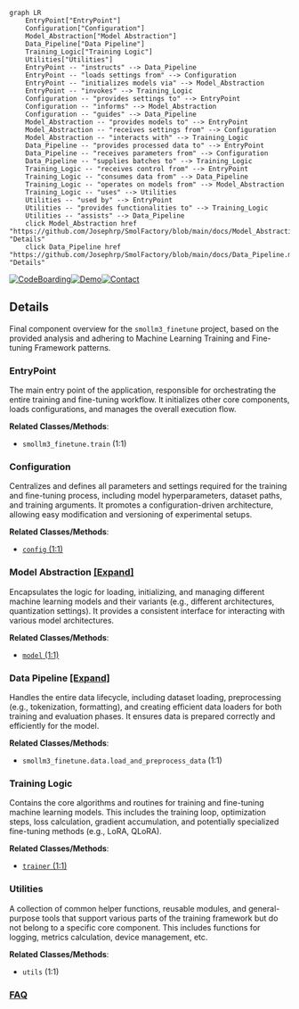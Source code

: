 ```mermaid
graph LR
    EntryPoint["EntryPoint"]
    Configuration["Configuration"]
    Model_Abstraction["Model Abstraction"]
    Data_Pipeline["Data Pipeline"]
    Training_Logic["Training Logic"]
    Utilities["Utilities"]
    EntryPoint -- "instructs" --> Data_Pipeline
    EntryPoint -- "loads settings from" --> Configuration
    EntryPoint -- "initializes models via" --> Model_Abstraction
    EntryPoint -- "invokes" --> Training_Logic
    Configuration -- "provides settings to" --> EntryPoint
    Configuration -- "informs" --> Model_Abstraction
    Configuration -- "guides" --> Data_Pipeline
    Model_Abstraction -- "provides models to" --> EntryPoint
    Model_Abstraction -- "receives settings from" --> Configuration
    Model_Abstraction -- "interacts with" --> Training_Logic
    Data_Pipeline -- "provides processed data to" --> EntryPoint
    Data_Pipeline -- "receives parameters from" --> Configuration
    Data_Pipeline -- "supplies batches to" --> Training_Logic
    Training_Logic -- "receives control from" --> EntryPoint
    Training_Logic -- "consumes data from" --> Data_Pipeline
    Training_Logic -- "operates on models from" --> Model_Abstraction
    Training_Logic -- "uses" --> Utilities
    Utilities -- "used by" --> EntryPoint
    Utilities -- "provides functionalities to" --> Training_Logic
    Utilities -- "assists" --> Data_Pipeline
    click Model_Abstraction href "https://github.com/Josephrp/SmolFactory/blob/main/docs/Model_Abstraction.md" "Details"
    click Data_Pipeline href "https://github.com/Josephrp/SmolFactory/blob/main/docs/Data_Pipeline.md" "Details"
```

[![CodeBoarding](https://img.shields.io/badge/Generated%20by-CodeBoarding-9cf?style=flat-square)](https://github.com/CodeBoarding/GeneratedOnBoardings)[![Demo](https://img.shields.io/badge/Try%20our-Demo-blue?style=flat-square)](https://www.codeboarding.org/demo)[![Contact](https://img.shields.io/badge/Contact%20us%20-%20contact@codeboarding.org-lightgrey?style=flat-square)](mailto:contact@codeboarding.org)

## Details

Final component overview for the `smollm3_finetune` project, based on the provided analysis and adhering to Machine Learning Training and Fine-tuning Framework patterns.

### EntryPoint
The main entry point of the application, responsible for orchestrating the entire training and fine-tuning workflow. It initializes other core components, loads configurations, and manages the overall execution flow.


**Related Classes/Methods**:

- `smollm3_finetune.train` (1:1)


### Configuration
Centralizes and defines all parameters and settings required for the training and fine-tuning process, including model hyperparameters, dataset paths, and training arguments. It promotes a configuration-driven architecture, allowing easy modification and versioning of experimental setups.


**Related Classes/Methods**:

- <a href="https://github.com/Josephrp/SmolFactory/docs/blob/main/src/config.py#L1-L1" target="_blank" rel="noopener noreferrer">`config` (1:1)</a>


### Model Abstraction [[Expand]](./Model_Abstraction.md)
Encapsulates the logic for loading, initializing, and managing different machine learning models and their variants (e.g., different architectures, quantization settings). It provides a consistent interface for interacting with various model architectures.


**Related Classes/Methods**:

- <a href="https://github.com/Josephrp/SmolFactory/docs/main/src/model.py#L1-L1" target="_blank" rel="noopener noreferrer">`model` (1:1)</a>


### Data Pipeline [[Expand]](./Data_Pipeline.md)
Handles the entire data lifecycle, including dataset loading, preprocessing (e.g., tokenization, formatting), and creating efficient data loaders for both training and evaluation phases. It ensures data is prepared correctly and efficiently for the model.


**Related Classes/Methods**:

- `smollm3_finetune.data.load_and_preprocess_data` (1:1)


### Training Logic
Contains the core algorithms and routines for training and fine-tuning machine learning models. This includes the training loop, optimization steps, loss calculation, gradient accumulation, and potentially specialized fine-tuning methods (e.g., LoRA, QLoRA).


**Related Classes/Methods**:

- <a href="https://github.com/Josephrp/SmolFactory/docs/blob/main/src/trainer.py#L1-L1" target="_blank" rel="noopener noreferrer">`trainer` (1:1)</a>


### Utilities
A collection of common helper functions, reusable modules, and general-purpose tools that support various parts of the training framework but do not belong to a specific core component. This includes functions for logging, metrics calculation, device management, etc.


**Related Classes/Methods**:

- `utils` (1:1)




### [FAQ](https://github.com/CodeBoarding/GeneratedOnBoardings/tree/main?tab=readme-ov-file#faq)